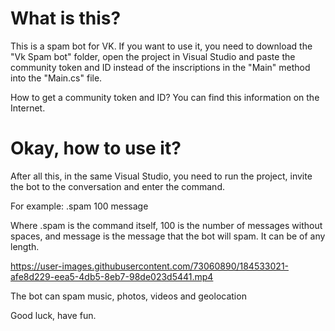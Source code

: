 # What is this?
This is a spam bot for VK. If you want to use it, you need to download the "Vk Spam bot" folder, open the project in Visual Studio and paste the community token and ID instead of the inscriptions in the "Main" method into the "Main.cs" file.

How to get a community token and ID? You can find this information on the Internet.

# Okay, how to use it?
After all this, in the same Visual Studio, you need to run the project, invite the bot to the conversation and enter the command.

For example: .spam 100 message

Where .spam is the command itself, 100 is the number of messages without spaces, and message is the message that the bot will spam. It can be of any length.

https://user-images.githubusercontent.com/73060890/184533021-afe8d229-eea5-4db5-8eb7-98de023d5441.mp4

The bot can spam music, photos, videos and geolocation

Good luck, have fun.
